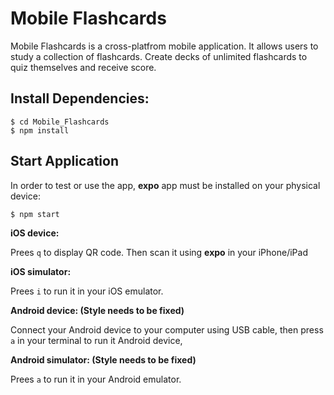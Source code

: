 # Mobile Flashcards

Mobile Flashcards is a cross-platfrom mobile application. It allows users to study a collection of flashcards. Create decks of unlimited flashcards to quiz themselves and receive score. 

## Install Dependencies:

```
$ cd Mobile_Flashcards
$ npm install
```

## Start Application

In order to test or use the app, **expo** app must be installed on your physical device:
```
$ npm start
```
**iOS device:**


Prees `q` to display QR code. Then scan it using **expo** in your iPhone/iPad

**iOS simulator:**

Prees `i` to run it in your iOS emulator.

**Android device: (Style needs to be fixed)**

Connect your Android device to your computer using USB cable, then press `a` in your terminal to run it Android device,

**Android simulator: (Style needs to be fixed)**

Prees `a` to run it in your Android emulator. 

